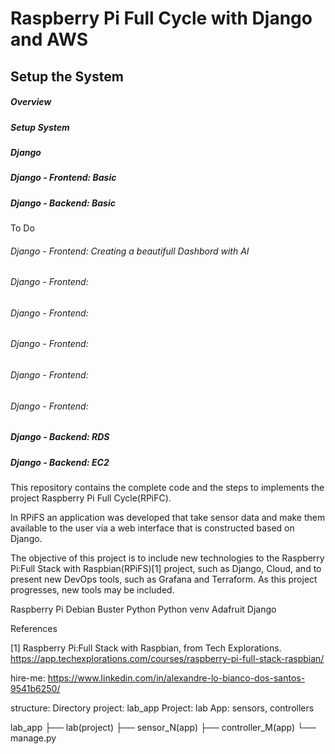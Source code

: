 <h1> Raspberry Pi Full Cycle with Django and AWS</h1>

<h2> Setup the System </h2>

<h5> Overview </h5>
<h5> Setup System </h5>
<h5> Django </h5>
<h5> Django - Frontend: Basic </h5>
<h5> Django - Backend: Basic </h5>

To Do
<h6> Django - Frontend: Creating a beautifull Dashbord with AI </h6>
<h6> Django - Frontend:  </h6>
<h6> Django - Frontend:  </h6>
<h6> Django - Frontend:  </h6>
<h6> Django - Frontend:  </h6>
<h6> Django - Frontend:  </h6>
<h5> Django - Backend: RDS </h5>
<h5> Django - Backend: EC2 </h5>

This repository contains the complete code and the steps to implements the project Raspberry Pi Full Cycle(RPiFC).

In RPiFS an application was developed that take sensor data and make them available to the user via a web interface that is constructed based on Django.

The objective of this project is to include new technologies to the Raspberry Pi:Full Stack with Raspbian(RPiFS)[1] project, such as Django, Cloud, and to present new DevOps tools, such as Grafana and Terraform. As this project progresses, new tools may be included.

Raspberry Pi
Debian Buster
Python
Python venv
Adafruit
Django


References

[1] Raspberry Pi:Full Stack with Raspbian, from Tech Explorations.
https://app.techexplorations.com/courses/raspberry-pi-full-stack-raspbian/


hire-me: https://www.linkedin.com/in/alexandre-lo-bianco-dos-santos-9541b6250/



structure:
Directory project: lab_app
Project: lab
App: sensors, controllers

lab_app
├── lab(project)
├── sensor_N(app)
├── controller_M(app)
└── manage.py
